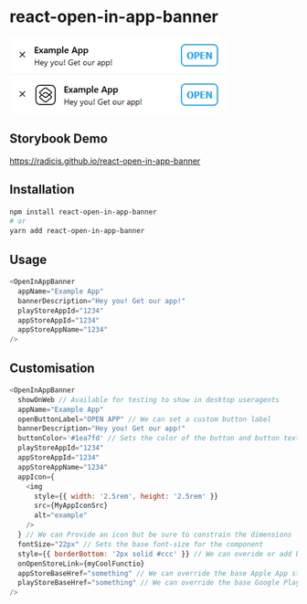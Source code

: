 # react-open-in-app-banner

![Example1](https://raw.githubusercontent.com/Radicis/react-open-in-app-banner/main/media/example1.webp)
![Example2](https://raw.githubusercontent.com/Radicis/react-open-in-app-banner/main/media/example2.webp)

## Storybook Demo

https://radicis.github.io/react-open-in-app-banner

## Installation

```bash
npm install react-open-in-app-banner
# or
yarn add react-open-in-app-banner
```

## Usage

```JavaScript
<OpenInAppBanner
  appName="Example App"
  bannerDescription="Hey you! Get our app!"
  playStoreAppId="1234"
  appStoreAppId="1234"
  appStoreAppName="1234"
/>
```

## Customisation

```JavaScript
<OpenInAppBanner
  showOnWeb // Available for testing to show in desktop useragents
  appName="Example App"
  openButtonLabel="OPEN APP" // We can set a custom button label
  bannerDescription="Hey you! Get our app!"
  buttonColor='#1ea7fd' // Sets the color of the button and button text
  playStoreAppId="1234"
  appStoreAppId="1234"
  appStoreAppName="1234"
  appIcon={
    <img
      style={{ width: '2.5rem', height: '2.5rem' }}
      src={MyAppIconSrc}
      alt="example"
    />
  } // We can Provide an icon but be sure to constrain the dimensions
  fontSize="22px" // Sets the base font-size for the component
  style={{ borderBottom: '2px solid #ccc' }} // We can overide or add banner container styles here
  onOpenStoreLink={myCoolFunctio}
  appStoreBaseHref="something" // We can override the base Apple App store href
  playStoreBaseHref="something" // We can override the base Google Play store href
/>
```